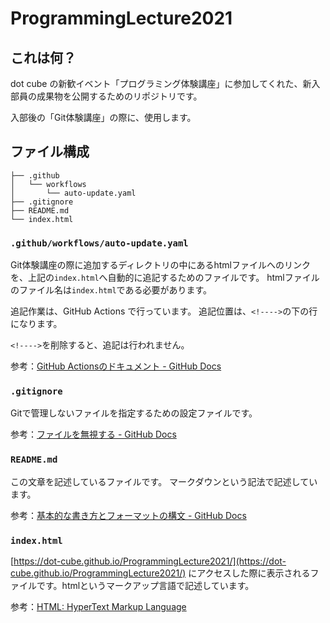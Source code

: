 # ProgrammingLecture2021

## これは何？
dot cube の新歓イベント「プログラミング体験講座」に参加してくれた、新入部員の成果物を公開するためのリポジトリです。

入部後の「Git体験講座」の際に、使用します。

## ファイル構成

```
├── .github
│   └── workflows
│       └── auto-update.yaml
├── .gitignore
├── README.md
└── index.html
```

### `.github/workflows/auto-update.yaml`
Git体験講座の際に追加するディレクトリの中にあるhtmlファイルへのリンクを、上記の`index.html`へ自動的に追記するためのファイルです。
htmlファイルのファイル名は`index.html`である必要があります。

追記作業は、GitHub Actions で行っています。
追記位置は、`<!---->`の下の行になります。

`<!---->`を削除すると、追記は行われません。

参考：[GitHub Actionsのドキュメント - GitHub Docs](https://docs.github.com/ja/actions)

### `.gitignore`
Gitで管理しないファイルを指定するための設定ファイルです。

参考：[ファイルを無視する - GitHub Docs](https://docs.github.com/ja/github/getting-started-with-github/ignoring-files)

### `README.md`
この文章を記述しているファイルです。
マークダウンという記法で記述しています。

参考：[基本的な書き方とフォーマットの構文 - GitHub Docs
](https://docs.github.com/ja/github/writing-on-github/basic-writing-and-formatting-syntax)

### `index.html`
[https://dot-cube.github.io/ProgrammingLecture2021/](https://dot-cube.github.io/ProgrammingLecture2021/)
にアクセスした際に表示されるファイルです。htmlというマークアップ言語で記述しています。

参考：[HTML: HyperText Markup Language](https://developer.mozilla.org/ja/docs/Web/HTML)
